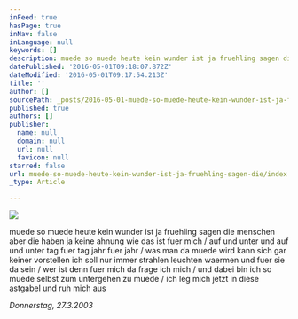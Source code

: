 ```yaml
---
inFeed: true
hasPage: true
inNav: false
inLanguage: null
keywords: []
description: muede so muede heute kein wunder ist ja fruehling sagen die menschen aber die haben ja keine ahnung wie das ist fuer mich / auf und unter und auf und unter tag fuer tag jahr fuer jahr / was man da muede wird kann sich gar keiner vorstellen ich soll nur immer strahlen leuchten waermen und fuer sie da sein / wer ist denn fuer mich da frage ich mich / und dabei bin ich so muede selbst zum untergehen zu muede / ich leg mich jetzt in diese astgabel und ruh mich aus
datePublished: '2016-05-01T09:18:07.872Z'
dateModified: '2016-05-01T09:17:54.213Z'
title: ''
author: []
sourcePath: _posts/2016-05-01-muede-so-muede-heute-kein-wunder-ist-ja-fruehling-sagen-die.md
published: true
authors: []
publisher:
  name: null
  domain: null
  url: null
  favicon: null
starred: false
url: muede-so-muede-heute-kein-wunder-ist-ja-fruehling-sagen-die/index.html
_type: Article

---
```

![](https://the-grid-user-content.s3-us-west-2.amazonaws.com/19e80218-d5b1-4bf4-aa60-fe2d14ef75af.jpg)

muede so muede heute kein wunder ist ja fruehling sagen die menschen aber die haben ja keine ahnung wie das ist fuer mich / auf und unter und auf und unter tag fuer tag jahr fuer jahr / was man da muede wird kann sich gar keiner vorstellen ich soll nur immer strahlen leuchten waermen und fuer sie da sein / wer ist denn fuer mich da frage ich mich / und dabei bin ich so muede selbst zum untergehen zu muede / ich leg mich jetzt in diese astgabel und ruh mich aus

_Donnerstag, 27.3.2003_